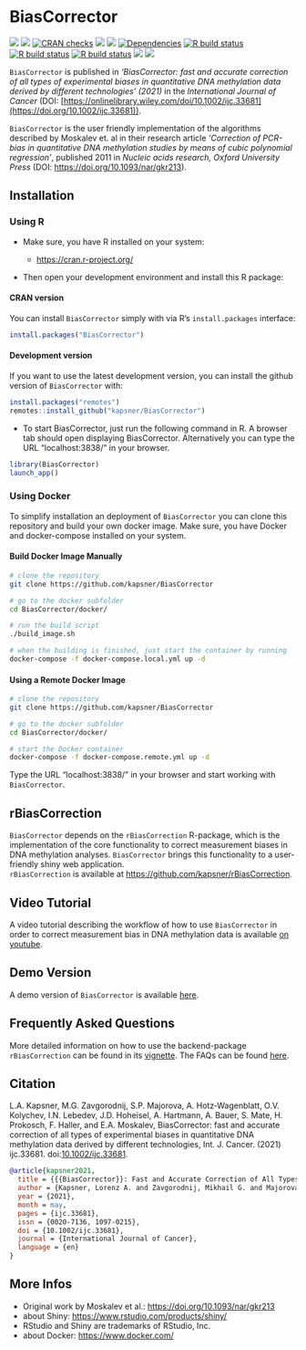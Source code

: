 

# BiasCorrector

<!-- badges: start -->

[![](https://img.shields.io/badge/lifecycle-experimental-orange.svg)](https://lifecycle.r-lib.org/articles/stages.html#experimental)
[![](https://www.r-pkg.org/badges/version/BiasCorrector)](https://cran.r-project.org/package=BiasCorrector)
[![CRAN
checks](https://badges.cranchecks.info/worst/BiasCorrector.svg)](https://cran.r-project.org/web/checks/check_results_BiasCorrector.html)
[![](http://cranlogs.r-pkg.org/badges/grand-total/BiasCorrector?color=blue)](https://cran.r-project.org/package=BiasCorrector)
[![](http://cranlogs.r-pkg.org/badges/last-month/BiasCorrector?color=blue)](https://cran.r-project.org/package=BiasCorrector)
[![Dependencies](https://tinyverse.netlify.app/badge/BiasCorrector)](https://cran.r-project.org/package=BiasCorrector)
[![R build
status](https://github.com/kapsner/BiasCorrector/workflows/R%20CMD%20Check%20via%20%7Btic%7D/badge.svg)](https://github.com/kapsner/BiasCorrector/actions)
[![R build
status](https://github.com/kapsner/BiasCorrector/workflows/lint/badge.svg)](https://github.com/kapsner/BiasCorrector/actions)
[![R build
status](https://github.com/kapsner/BiasCorrector/workflows/test-coverage/badge.svg)](https://github.com/kapsner/BiasCorrector/actions)
[![](https://codecov.io/gh/https://github.com/kapsner/BiasCorrector/branch/master/graph/badge.svg)](https://codecov.io/gh/https://github.com/kapsner/BiasCorrector)
[![](https://img.shields.io/badge/doi-10.1002/ijc.33681-yellow.svg)](https://doi.org/10.1002/ijc.33681)

<!-- badges: end -->

`BiasCorrector` is published in *‘BiasCorrector: fast and accurate
correction of all types of experimental biases in quantitative DNA
methylation data derived by different technologies’ (2021)* in the
*International Journal of Cancer* (DOI:
[https://onlinelibrary.wiley.com/doi/10.1002/ijc.33681](https://doi.org/10.1002/ijc.33681)).

`BiasCorrector` is the user friendly implementation of the algorithms
described by Moskalev et. al in their research article *‘Correction of
PCR-bias in quantitative DNA methylation studies by means of cubic
polynomial regression’*, published 2011 in *Nucleic acids research,
Oxford University Press* (DOI: <https://doi.org/10.1093/nar/gkr213>).

## Installation

### Using R

- Make sure, you have R installed on your system:

  - https://cran.r-project.org/

- Then open your development environment and install this R package:

#### CRAN version

You can install `BiasCorrector` simply with via R’s `install.packages`
interface:

``` r
install.packages("BiasCorrector")
```

#### Development version

If you want to use the latest development version, you can install the
github version of `BiasCorrector` with:

``` r
install.packages("remotes")
remotes::install_github("kapsner/BiasCorrector")
```

- To start BiasCorrector, just run the following command in R. A browser
  tab should open displaying BiasCorrector. Alternatively you can type
  the URL “localhost:3838/” in your browser.

``` r
library(BiasCorrector)
launch_app()
```

### Using Docker

To simplify installation an deployment of `BiasCorrector` you can clone
this repository and build your own docker image. Make sure, you have
Docker and docker-compose installed on your system.

#### Build Docker Image Manually

``` bash
# clone the repository
git clone https://github.com/kapsner/BiasCorrector

# go to the docker subfolder
cd BiasCorrector/docker/

# run the build script
./build_image.sh

# when the building is finished, just start the container by running
docker-compose -f docker-compose.local.yml up -d
```

#### Using a Remote Docker Image

``` bash
# clone the repository
git clone https://github.com/kapsner/BiasCorrector

# go to the docker subfolder
cd BiasCorrector/docker/

# start the Docker container
docker-compose -f docker-compose.remote.yml up -d
```

Type the URL “localhost:3838/” in your browser and start working with
`BiasCorrector`.

## rBiasCorrection

`BiasCorrector` depends on the `rBiasCorrection` R-package, which is the
implementation of the core functionality to correct measurement biases
in DNA methylation analyses. `BiasCorrector` brings this functionality
to a user-friendly shiny web application.  
`rBiasCorrection` is available at
<https://github.com/kapsner/rBiasCorrection>.

## Video Tutorial

A video tutorial describing the workflow of how to use `BiasCorrector`
in order to correct measurement bias in DNA methylation data is
available [on youtube](https://youtu.be/xOf8uDbUrms).

## Demo Version

A demo version of `BiasCorrector` is available
[here](https://biascorrector.diz.uk-erlangen.de/).

## Frequently Asked Questions

More detailed information on how to use the backend-package
`rBiasCorrection` can be found in its
[vignette](https://cran.r-project.org/web/packages/rBiasCorrection/vignettes/rBiasCorrection_howto.html).
The FAQs can be found
[here](https://github.com/kapsner/rBiasCorrection/blob/master/FAQ.md).

## Citation

L.A. Kapsner, M.G. Zavgorodnij, S.P. Majorova, A. Hotz‐Wagenblatt, O.V.
Kolychev, I.N. Lebedev, J.D. Hoheisel, A. Hartmann, A. Bauer, S. Mate,
H. Prokosch, F. Haller, and E.A. Moskalev, BiasCorrector: fast and
accurate correction of all types of experimental biases in quantitative
DNA methylation data derived by different technologies, Int. J. Cancer.
(2021) ijc.33681.
doi:[10.1002/ijc.33681](https://onlinelibrary.wiley.com/doi/10.1002/ijc.33681).

``` bibtex
@article{kapsner2021,
  title = {{{BiasCorrector}}: Fast and Accurate Correction of All Types of Experimental Biases in Quantitative {{DNA}} Methylation Data Derived by Different Technologies},
  author = {Kapsner, Lorenz A. and Zavgorodnij, Mikhail G. and Majorova, Svetlana P. and Hotz-Wagenblatt, Agnes and Kolychev, Oleg V. and Lebedev, Igor N. and Hoheisel, J{\"o}rg D. and Hartmann, Arndt and Bauer, Andrea and Mate, Sebastian and Prokosch, Hans-Ulrich and Haller, Florian and Moskalev, Evgeny A.},
  year = {2021},
  month = may,
  pages = {ijc.33681},
  issn = {0020-7136, 1097-0215},
  doi = {10.1002/ijc.33681},
  journal = {International Journal of Cancer},
  language = {en}
}
```

## More Infos

- Original work by Moskalev et al.: https://doi.org/10.1093/nar/gkr213
- about Shiny: https://www.rstudio.com/products/shiny/
- RStudio and Shiny are trademarks of RStudio, Inc.
- about Docker: https://www.docker.com/

